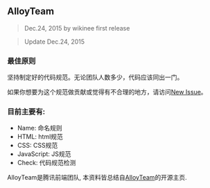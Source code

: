 AlloyTeam
------
> Dec.24, 2015 by wikinee first release

> Update Dec.24, 2015

### 最佳原则

坚持制定好的代码规范。无论团队人数多少，代码应该同出一门。

如果你想要为这个规范做贡献或觉得有不合理的地方，请访问[New Issue](https://github.com/AlloyTeam/CodeGuide/issues/new)。

### 目前主要有:

- Name: 命名规则
- HTML: html规范
- CSS: CSS规范
- JavaScript: JS规范
- Check: 代码规范检测

AlloyTeam是腾讯前端团队, 本资料皆总结自[AlloyTeam](https://alloyteam.github.io)的开源主页.

